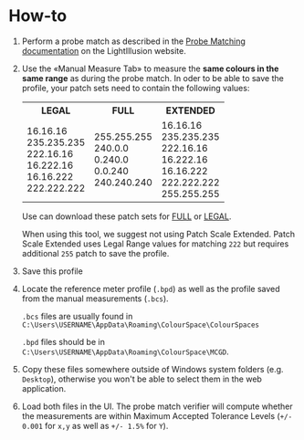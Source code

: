 # How-to

1. Perform a probe match as described in the [Probe Matching documentation](https://www.lightillusion.com/probe_matching.html) on the LightIllusion website.

2. Use the «Manual Measure Tab» to measure the **same colours in the same range** as during the probe match. In oder to be able to save the profile, your patch sets need to contain the following values:

   <!-- prettier-ignore -->
   <table class='table-patches'>
      <tr>
        <th>LEGAL</th>
        <th>FULL</th>
        <th>EXTENDED</th>
      </tr>
      <tr>
        <td>
        16.16.16<br>
        235.235.235<br>
        222.16.16<br>
        16.222.16<br>
        16.16.222<br>
        222.222.222
        </td>
        <td>
        255.255.255<br>
        240.0.0<br>
        0.240.0<br>
        0.0.240<br>
        240.240.240
        </td>
        <td>
        16.16.16<br>
        235.235.235<br>
        222.16.16<br>
        16.222.16<br>
        16.16.222<br>
        222.222.222<br>
        255.255.255
        </td>
      </tr>
    </table>

   Use can download these patch sets for [FULL](./Probe-Matching-Verification_FULL.csv) or [LEGAL](./Probe-Matching-Verification_LEGAL.csv).

   When using this tool, we suggest not using Patch Scale Extended. Patch Scale Extended uses Legal Range values for matching `222` but requires additional `255` patch to save the profile.

3. Save this profile

4. Locate the reference meter profile (`.bpd`) as well as the profile saved from the manual measurements (`.bcs`).

   `.bcs` files are usually found in `C:\Users\USERNAME\AppData\Roaming\ColourSpace\ColourSpaces`

   `.bpd` files should be in `C:\Users\USERNAME\AppData\Roaming\ColourSpace\MCGD`.

5. Copy these files somewhere outside of Windows system folders (e.g. `Desktop`), otherwise you won't be able to select them in the web application.

6. Load both files in the UI. The probe match verifier will compute whether the measurements are within Maximum Accepted Tolerance Levels (`+/- 0.001` for `x,y` as well as `+/- 1.5%` for `Y`).
